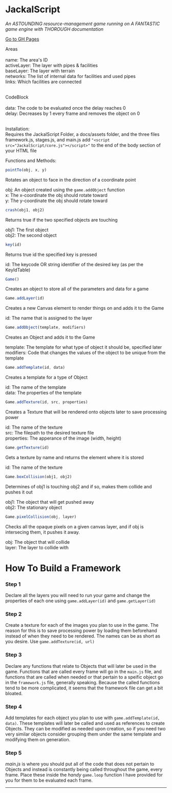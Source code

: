 # JackalScript
<i>An ASTOUNDING resource-management game running on A FANTASTIC game engine with THOROUGH documentation</i>

[Go to GH Pages](https://jackal-42.github.io/Industry-Game/)

Areas<br><br>
name: The area's ID<br>
activeLayer: The layer with pipes & facilities<br>
baseLayer: The layer with terrain<br>
networks: The list of internal data for facilities and used pipes<br>
links: Which facilities are connected<br><br>

CodeBlock<br><br>
data: The code to be evaluated once the delay reaches 0<br>
delay: Decreases by 1 every frame and removes the object on 0<br><br>




Installation:<br>
  Requires the JackalScript Folder, a docs/assets folder, and the three files framework.js, stages.js, and main.js
  add `"<script src="JackalScript/core.js"></script>"` to the end of the body section of your HTML file
  
 
Functions and Methods:
 
 
 
```js
pointTo(obj, x, y)
```
 Rotates an object to face in the direction of a coordinate point
 
 
  obj: An object created using the `game.addObject` function<br>
  x: The x-coordinate the obj should rotate toward<br>
  y: The y-coordinate the obj should rotate toward

```js
crash(obj1, obj2)
```
Returns true if the two specified objects are touching

  obj1: The first object<br>
  obj2: The second object
 
 
 
```js
key(id)
```
Returns true id the specified key is pressed

  id: The keycode OR string identifier of the desired key (as per the KeyIdTable)
  
  
  
  
```js
Game()
```
Creates an object to store all of the parameters and data for a game




```js
Game.addLayer(id)
```
Creates a new Canvas element to render things on and adds it to the Game

  id: The name that is assigned to the layer
 
 
 
 
```js
Game.addObject(template, modifiers)
```
Creates an Object and adds it to the Game

  template: The template for what type of object it should be, specified later<br>
  modifiers: Code that changes the values of the object to be unique from the template
 
 


```js
Game.addTemplate(id, data)
```
Creates a template for a type of Object

  id: The name of the template<br>
  data: The properties of the template
 
 
 
 
```js
Game.addTexture(id, src, properties)
```
Creates a Texture that will be rendered onto objects later to save processing power

  id: The name of the texture<br>
  src: The filepath to the desired texture file<br>
  properties: The apperance of the image (width, height)
 
 
 

```js
Game.getTexture(id)
```
Gets a texture by name and returns the element where it is stored

  id: The name of the texture
 
 
 
 
```js
Game.boxCollision(obj1, obj2)
```
Determines of obj1 is touching obj2 and if so, makes them collide and pushes it out

  obj1: The object that will get pushed away<br>
  obj2: The stationary object
 
 
 
 
```js
Game.pixelCollision(obj, layer)
```
Checks all the opaque pixels on a given canvas layer, and if obj is intersecing them, it pushes it away.

  obj: The object that will collide<br>
  layer: The layer to collide with

# How To Build a Framework

<h3>Step 1</h3>
Declare all the layers you will need to run your game and change the properties of each one using <code>game.addLayer(id)</code> and <code>game.getLayer(id)</code>

<h3>Step 2</h3>
Create a texture for each of the images you plan to use in the game. The reason for this is to save processing power by loading them beforehand instead of when they need to be rendered. The names can be as short as you desire. Use <code>game.addTexture(id, url)</code>

<h3>Step 3</h3>
Declare any functions that relate to Objects that will later be used in the game. Functions that are called every frame will go in the <code>main.js</code> file, and functions that are called when needed or that pertain to a speific object go in the <code>framework.js</code> file, generally speaking. Because the called functions tend to be more complicated, it seems that the framework file can get a bit bloated.

<h3>Step 4</h3>
Add templates for each object you plan to use with <code>game.addTemplate(id, data)</code>. These templates will later be called and used as references to create Objects. They can be modified as needed upon creation, so if you need two very similar objects consider grouping them under the same template and modifying them on generation.
  
<h3>Step 5</h3>
<i>main.js</i> is where you should put all of the code that does not pertain to Objects and instead is constantly being called throughout the game, every frame. Place these inside the <i>handy</i> <code>game.loop</code> function I have provided for you for them to be evaluated each frame.
  
<hr>
